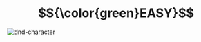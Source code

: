 # $${\color{green}EASY}$$
![dnd-character](https://user-images.githubusercontent.com/65892342/236386972-edb65a93-d478-4c26-8cd7-b8aada268b86.svg)
